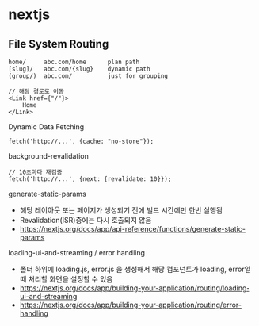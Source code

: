 # nextjs

## File System Routing

```text
home/     abc.com/home      plan path
[slug]/   abc.com/{slug}    dynamic path
(group/)  abc.com/          just for grouping
```

```text
// 해당 경로로 이동
<Link href={"/"}>
    Home
</Link>
```

Dynamic Data Fetching

```text
fetch('http://...', {cache: "no-store"});
```

background-revalidation

```text
// 10초마다 재검증
fetch('http://...', {next: {revalidate: 10}});
```

generate-static-params

- 해당 레이아웃 또는 페이지가 생성되기 전에 빌드 시간에만 한번 실행됨
- Revalidation(ISR)중에는 다시 호출되지 않음
- https://nextjs.org/docs/app/api-reference/functions/generate-static-params

loading-ui-and-streaming / error handling

- 폴더 하위에 loading.js, error.js 을 생성해서 해당 컴포넌트가 loading, error일 때 처리할 화면을 설정할 수 있음
- https://nextjs.org/docs/app/building-your-application/routing/loading-ui-and-streaming
- https://nextjs.org/docs/app/building-your-application/routing/error-handling
